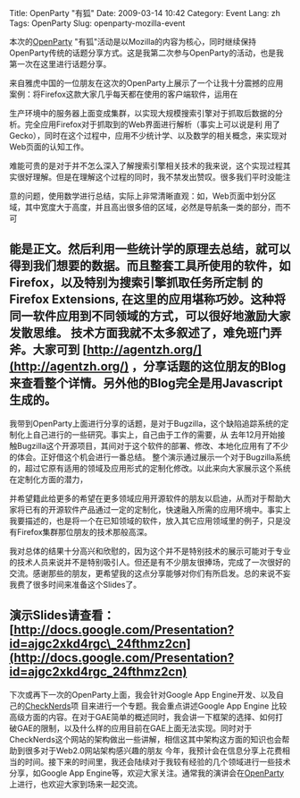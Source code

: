 Title: OpenParty &quot;有狐&quot;
Date: 2009-03-14 10:42
Category: Event
Lang: zh
Tags: OpenParty
Slug: openparty-mozilla-event

本次的[OpenParty](http://www.beijing-open-party.org/)
"有狐"活动是以Mozilla的内容为核心，同时继续保持OpenParty传统的话题分享方式。这是我第二次参与OpenParty的活动，也是我第一次在这里进行话题分享。

来自雅虎中国的一位朋友在这次的OpenParty上展示了一个让我十分震撼的应用案例：将Firefox这款大家几乎每天都在使用的客户端软件，运用在

生产环境中的服务器上面变成集群，以实现大规模搜索引擎对于抓取后数据的分析。完全应用Firefox对于抓取到的Web界面进行解析（事实上可以说是利
 用了Gecko），同时在这个过程中，应用不少统计学、以及数学的相关概念，来实现对Web页面的认知工作。

难能可贵的是对于并不怎么深入了解搜索引擎相关技术的我来说，这个实现过程其实很好理解。但是在理解这个过程的同时，我不禁发出赞叹。很多我们平时没能注

意的问题，使用数学进行总结，实际上非常清晰直观：如，Web页面中划分区域，其中宽度大于高度，并且高出很多倍的区域，必然是导航条一类的部分，而不可

能是正文。然后利用一些统计学的原理去总结，就可以得到我们想要的数据。而且整套工具所使用的软件，如Firefox，以及特别为搜索引擎抓取任务所定制
 的Firefox Extensions, 在这里的应用堪称巧妙。这种将同一软件应用到不同领域的方式，可以很好地激励大家发散思维。
 技术方面我就不太多叙述了，难免班门弄斧。大家可到 [http://agentzh.org/](http://agentzh.org/)
，分享话题的这位朋友的Blog来查看整个详情。另外他的Blog完全是用Javascript生成的。
 ----

我带到OpenParty上面进行分享的话题，是对于Bugzilla，这个缺陷追踪系统的定制化上自己进行的一些研究。事实上，自己由于工作的需要，从
 去年12月开始接触Bugzilla这个开源项目，其间对于这个软件的部署、修改、本地化应用有了不少的体会。正好借这个机会进行一番总结。
 整个演示通过展示一个对于Bugzilla系统的，超过它原有适用的领域及应用形式的定制化修改。以此来向大家展示这个系统在定制化方面的潜力，

并希望籍此给更多的希望在更多领域应用开源软件的朋友以启迪，从而对于帮助大家将已有的开源软件产品通过一定的定制化，快速融入所需的应用环境中。事实上
 我要描述的，也是将一个在已知领域的软件，放入其它应用领域里的例子，只是没有Firefox集群那位朋友的技术那般高深。

我对总体的结果十分高兴和欣慰的，因为这个并不是特别技术的展示可能对于专业的技术人员来说并不是特别吸引人。但还是有不少朋友很捧场，完成了一次很好的
 交流。感谢那些的朋友，更希望我的这点分享能够对你们有所启发。总的来说不妄我费了很多时间来准备这个Slides了。

演示Slides请查看：[http://docs.google.com/Presentation?id=ajgc2xkd4rgc\_24fthmz2cn](http://docs.google.com/Presentation?id=ajgc2xkd4rgc_24fthmz2cn)
 ----
 下次或再下一次的OpenParty上面，我会针对Google App Engine开发、以及自己的[CheckNerds](http://checknerds.appspot.com)项
 目来进行一个专题。我会重点讲述Google App Engine
 比较高级方面的内容。在对于GAE简单的概述同时，我会讲一下框架的选择、如何打破GAE的限制，以及什么样的应用目前在GAE上面无法实现。同时对于
 CheckNerds这个网站的架构做出一些讲解，相信这其中架构这方面的知识也会帮助到很多对于Web2.0网站架构感兴趣的朋友
 今年，我预计会在信息分享上花费相当的时间。接下来的时间里，我还会陆续对于我较有经验的几个领域进行一些技术分享，如Google App
Engine等，欢迎大家关注。通常我的演讲会在[OpenParty](http://www.beijing-open-party.org/) 上进行，也欢迎大家到场来一起交流。

